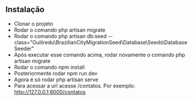 ## Instalação

- Clonar o projeto
- Rodar o comando php artisan migrate
- Rodar o comando php artisan db:seed --class="Guiliredu\BrazilianCityMigrationSeed\Database\Seeds\DatabaseSeeder"
- Após executar esse comando acima, rodar novamente o comando php artisan migrate
- Rodar o comando npm install
- Posteriormente rodar npm run dev
- Agora é só rodar php artisan serve
- Para acessar a url acesse /contatos. Por exemplo: http://127.0.0.1:8000/contatos
